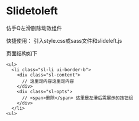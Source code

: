# Slidetoleft
仿手Q左滑删除动效组件

快捷使用：
引入style.css或sass文件和slideleft.js

页面结构如下

```
<ul>
  <li class="sl-li ui-border-b">
    <div class="sl-content">
      // 这里是内容这里是内容
    </div>
    <div class="sl-opts">
      // <span>删除</span> 这里是左滑后需展示的按钮组
    </div>
  </li>
<ul>
```
